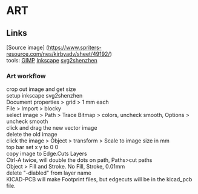 # ART

## Links
[Source image] (https://www.spriters-resource.com/nes/kirbyadv/sheet/49192/)  
tools: [GIMP](https://www.gimp.org/) [Inkscape](https://inkscape.org/) [svg2shenzhen](https://github.com/badgeek/svg2shenzhen)  

### Art workflow
crop out image and get size  
setup inkscape svg2shenzhen  
Document properties > grid > 1 mm each  
File > Import > blocky  
select image > Path > Trace Bitmap > colors, uncheck smooth, Options > uncheck smooth  
click and drag the new vector image  
delete the old image  
click the image > Object > transform > Scale to image size in mm  
top bar set x y to 0 0  
copy image to Edge.Cuts Layers  
Ctrl-A twice, will double the dots on path,  Paths>cut paths  
Object > Fill and Stroke. No Fill, Stroke, 0.01mm  
delete "-diabled" from layer name  
KICAD-PCB will make Footprint files, but edgecuts will be in the kicad_pcb file.  

